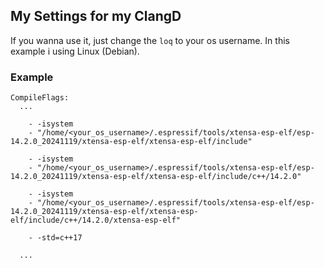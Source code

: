 ## My Settings for my ClangD
If you wanna use it, just change the `loq` to your os username. In this example i using Linux (Debian).

### Example
```clangd
CompileFlags:
  ...

    - -isystem
    - "/home/<your_os_username>/.espressif/tools/xtensa-esp-elf/esp-14.2.0_20241119/xtensa-esp-elf/xtensa-esp-elf/include"
    
    - -isystem
    - "/home/<your_os_username>/.espressif/tools/xtensa-esp-elf/esp-14.2.0_20241119/xtensa-esp-elf/xtensa-esp-elf/include/c++/14.2.0"
    
    - -isystem
    - "/home/<your_os_username>/.espressif/tools/xtensa-esp-elf/esp-14.2.0_20241119/xtensa-esp-elf/xtensa-esp-elf/include/c++/14.2.0/xtensa-esp-elf"

    - -std=c++17
  
  ...

```